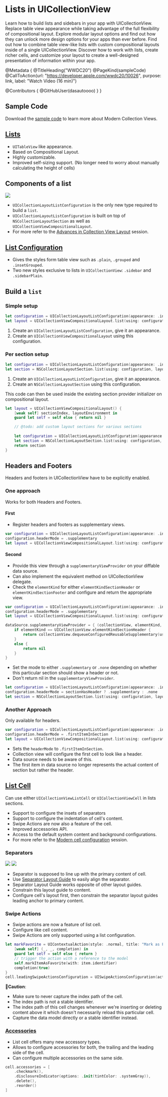 # Lists in UICollectionView

Learn how to build lists and sidebars in your app with UICollectionView. Replace table view appearance while taking advantage of the full flexibility of compositional layout. Explore modular layout options and find out how they can unlock more design options for your apps than ever before. Find out how to combine table view-like lists with custom compositional layouts inside of a single UICollectionView. Discover how to work with lists, create richer cells, and customize your layout to create a well-designed presentation of information within your app.

@Metadata {
   @TitleHeading("WWDC20")
   @PageKind(sampleCode)
   @CallToAction(url: "https://developer.apple.com/wwdc20/10026", purpose: link, label: "Watch Video (16 min)")

   @Contributors {
      @GitHubUser(dasautoooo)
   }
}


## Sample Code
Download the [sample code](https://developer.apple.com/documentation/uikit/views_and_controls/collection_views/implementing_modern_collection_views) to learn more about Modern Collection Views.

## [Lists](https://developer.apple.com/documentation/uikit/uicollectionviewcompositionallayout)

* `UITableView` like appearance.
* Based on Compositional Layout.
* Highly customizable.
* Improved self-sizing support. (No longer need to worry about manually calculating the height of cells)

## Components of a list
![][components_list]

* `UICollectionLayoutListConfiguration` is the only new type required to build a `list`.
* `UICollectionLayoutListConfiguration` is built on top of `NSCollectionLayoutSection` as well as `UICollectionViewCompositionalLayout`.
* For more refer to the [Advances in Collection View Layout](../../wwdc19/215) session.

## [List Configuration](https://developer.apple.com/documentation/uikit/uicollectionlayoutlistconfiguration)
* Gives the styles form table view such as `.plain`, `.grouped` and `.insetGrouped`.
* Two new styles exclusive to lists in `UICollectionView`: `.sidebar` and `.sidebarPlain`.

## Build a `list`
### Simple setup
```swift
let configuration = UICollectionLayoutListConfiguration(appearance: .insetGrouped)
let layout = UICollectionViewCompositionalLayout.list(using: configuration)
```

1. Create an `UICollectionLayoutListConfiguration`, give it an appearance.
2. Create an `UICollectionViewCompositionalLayout` using this configuration.

### Per section setup
```swift
let configuration = UICollectionLayoutListConfiguration(appearance: .insetGrouped)
let section = NSCollectionLayoutSection.list(using: configuration, layoutEnvironment: layoutEnvironment)
```

1. Create an `UICollectionLayoutListConfiguration`, give it an appearance.
2. Create an `NSCollectionLayoutSection` using this configuration.

This code can then be used inside the existing section provider initializer on compositional layout.

```swift
let layout = UICollectionViewCompositionalLayout() {
    [weak self] sectionIndex, layoutEnvironment in
    guard let self = self else { return nil }

    // @todo: add custom layout sections for various sections
  
    let configuration = UICollectionLayoutListConfiguration(appearance: .insetGrouped)
    let section = NSCollectionLayoutSection.list(using: configuration, layoutEnvironment: layoutEnvironment)
    return section
}
``` 

## Headers and Footers
Headers and footers in UICollectionView have to be explicitly enabled.

### One approach
Works for both Headers and Footers.

#### First
* Register headers and footers as supplementary views.

```swift
var configuration = UICollectionLayoutListConfiguration(appearance: .insetGrouped)
configuration.headerMode = .supplementary
let layout = UICollectionViewCompositionalLayout.list(using: configuration)
```

#### Second
* Provide this view through a `supplementaryViewProvider` on your diffable data source.
*  Can also implement the equivalent method on UICollectionView delegate.
* Check the `elementKind` for either `elementKindSectionHeader` or `elementKindSectionFooter` and configure and return the appropriate view.

```swift
var configuration = UICollectionLayoutListConfiguration(appearance: .insetGrouped)
configuration.headerMode = .supplementary
let layout = UICollectionViewCompositionalLayout.list(using: configuration)

dataSource.supplementaryViewProvider = { (collectionView, elementKind, indexPath) in
    if elementKind == UICollectionView.elementKindSectionHeader {
        return collectionView.dequeueConfiguredReusableSupplementary(using: header, for: indexPath)
    }
    else {
        return nil
    }
}
```

* Set the mode to either `.supplementary` or `.none` depending on whether this particular section should show a header or not. 
* Don't return nil in the `supplementaryViewProvider`.

```swift
let configuration = UICollectionLayoutListConfiguration(appearance: .insetGrouped)
configuration.headerMode = sectionHasHeader ? .supplementary : .none
let section = NSCollectionLayoutSection.list(using: configuration, layoutEnvironment: layoutEnvironment)
```

### Another Approach
Only available for headers.

```swift
var configuration = UICollectionLayoutListConfiguration(appearance: .insetGrouped)
configuration.headerMode = .firstItemInSection
let layout = UICollectionViewCompositionalLayout.list(using: configuration)
```
* Sets the `headerMode` to `.firstItemInSection`. 
* Collection view will configure the first cell to look like a header.
* Data source needs to be aware of this.
* The first item in data source no longer represents the actual content of section but rather the header.

## [List Cell](https://developer.apple.com/documentation/uikit/uicollectionviewlistcell)
Can use either `UICollectionViewListCell` or `UICollectionViewCell` in lists sections.

* Support to configure the insets of separators
* Support to configure the indentation of cell's content.
* Swipe Actions are now also a feature of the cell.
* Improved accessories API.
* Access to the default system content and background configurations.
* For more refer to the [Modern cell configuration](https://developer.apple.com/videos/play/wwdc2020/10027) session.

### Separators
![][wrong_separator]
![][right_separator]

* Separator is supposed to line up with the primary content of cell.
* Use [Separator Layout Guide](https://developer.apple.com/documentation/uikit/uicollectionviewlistcell/3601206-separatorlayoutguide) to easily align the separator.
* Separator Layout Guide works opposite of other layout guides. 
* Constrain this layout guide to content.
* Configure cell's layout first, then constrain the separator layout guides leading anchor to primary content.

### Swipe Actions

* Swipe actions are now a feature of list cell.
* Configure like cell content.
* Swipe Actions are only supported using a list configuration.

```swift
let markFavorite = UIContextualAction(style: .normal, title: "Mark as Favorite") {
	[weak self] (_, _, completion) in
	guard let self = self else { return }
	// trigger the action with a reference to the model
	self.markItemAsFavorite(with: item.identifier)
	completion(true)
}
cell.leadingSwipeActionsConfiguration = UISwipeActionsConfiguration(actions: [markFavorite])
```

🚨**Caution**:

* Make sure to never capture the index path of the cell.
* The index path is not a stable identifier.
* The index path of this cell changes whenever we're inserting or deleting content above it which doesn't necessarily reload this particular cell.
* Capture the data model directly or a stable identifier instead.

### [Accessories](https://developer.apple.com/documentation/uikit/uicollectionviewlistcell/3601206-separatorlayoutguide)

* List cell offers many new accessory types.
* Allows to configure accessories for both, the trailing and the leading side of the cell.
* Can configure multiple accessories on the same side.

```swift                                                   
cell.accessories = [ 
    .checkmark(), 
    .disclosureIndicator(options: .init(tintColor: .systemGray)), 
    .delete(),
    .reorder() 
]
```

[components_list]: components_list.png
[wrong_separator]: wrong_separator.png
[right_separator]: right_separator.png
